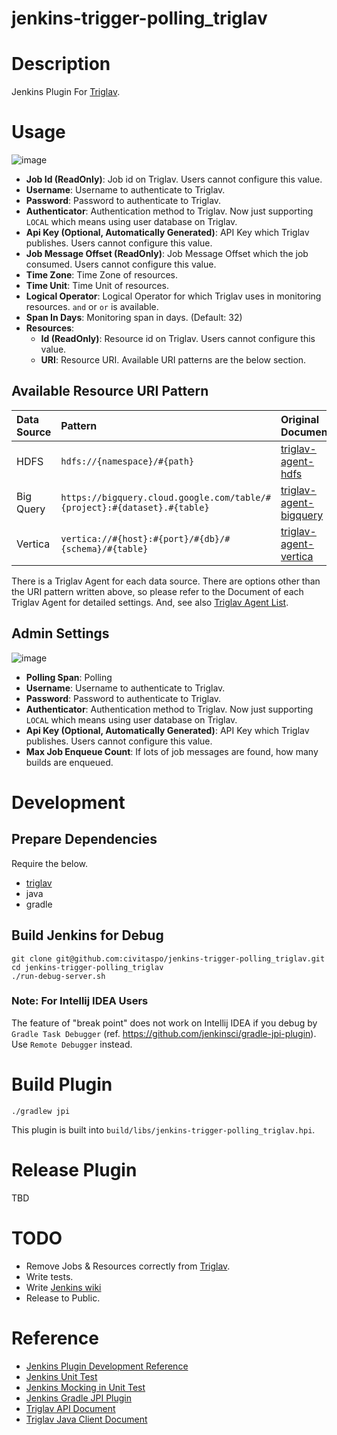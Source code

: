 jenkins-trigger-polling_triglav
===============================

# Description

Jenkins Plugin For [Triglav](https://github.com/sonots/triglav).

# Usage

![image](https://cloud.githubusercontent.com/assets/4525500/24992853/85b1b0e2-205e-11e7-9de6-4eac1411a72a.png)

- **Job Id (ReadOnly)**: Job id on Triglav. Users cannot configure this value.
- **Username**: Username to authenticate to Triglav.
- **Password**: Password to authenticate to Triglav.
- **Authenticator**: Authentication method to Triglav. Now just supporting `LOCAL` which means using user database on Triglav.
- **Api Key (Optional, Automatically Generated)**: API Key which Triglav publishes. Users cannot configure this value.
- **Job Message Offset (ReadOnly)**: Job Message Offset which the job consumed. Users cannot configure this value.
- **Time Zone**: Time Zone of resources.
- **Time Unit**: Time Unit of resources.
- **Logical Operator**: Logical Operator for which Triglav uses in monitoring resources. `and` or `or` is available.
- **Span In Days**: Monitoring span in days. (Default: 32)
- **Resources**:
  - **Id (ReadOnly)**: Resource id on Triglav. Users cannot configure this value.
  - **URI**: Resource URI. Available URI patterns are the below section.

## Available Resource URI Pattern

|Data Source|Pattern|Original Document|
|:----------|:------|:----------------|
|HDFS|`hdfs://{namespace}/#{path}`|[triglav-agent-hdfs](https://github.com/triglav-dataflow/triglav-agent-hdfs#specification-of-resource-uri)|
|Big Query|`https://bigquery.cloud.google.com/table/#{project}:#{dataset}.#{table}`|[triglav-agent-bigquery](https://github.com/triglav-dataflow/triglav-agent-bigquery#specification-of-resource-uri)|
|Vertica|`vertica://#{host}:#{port}/#{db}/#{schema}/#{table}`|[triglav-agent-vertica](https://github.com/triglav-dataflow/triglav-agent-vertica#specification-of-resource-uri)|

There is a Triglav Agent for each data source. There are options other than the URI pattern written above, so please refer to the Document of each Triglav Agent for detailed settings.
And, see also [Triglav Agent List](github.com/triglav-dataflow?q=triglav-agent).

## Admin Settings

![image](https://cloud.githubusercontent.com/assets/4525500/24988368/7b68c616-2040-11e7-8c3e-3281a37de253.png)

- **Polling Span**: Polling
- **Username**: Username to authenticate to Triglav.
- **Password**: Password to authenticate to Triglav.
- **Authenticator**: Authentication method to Triglav. Now just supporting `LOCAL` which means using user database on Triglav.
- **Api Key (Optional, Automatically Generated)**: API Key which Triglav publishes. Users cannot configure this value.
- **Max Job Enqueue Count**: If lots of job messages are found, how many builds are enqueued.

# Development

## Prepare Dependencies

Require the below.

- [triglav](https://github.com/sonots/triglav/blob/5cc95322b843993875211226a343940aa6d49e64/README.md)
- java
- gradle

## Build Jenkins for Debug

```
git clone git@github.com:civitaspo/jenkins-trigger-polling_triglav.git
cd jenkins-trigger-polling_triglav
./run-debug-server.sh
```

### Note: For Intellij IDEA Users

The feature of "break point" does not work on Intellij IDEA if you debug by `Gradle Task Debugger` (ref. https://github.com/jenkinsci/gradle-jpi-plugin).
Use `Remote Debugger` instead.

# Build Plugin

```
./gradlew jpi
```

This plugin is built into `build/libs/jenkins-trigger-polling_triglav.hpi`.

# Release Plugin

TBD

# TODO

- Remove Jobs & Resources correctly from [Triglav](https://github.com/sonots/triglav).
- Write tests.
- Write [Jenkins wiki](https://wiki.jenkins-ci.org/display/JENKINS/Plugins)
- Release to Public.

# Reference

- [Jenkins Plugin Development Reference](https://wiki.jenkins-ci.org/display/JENKINS/Extend+Jenkins)
- [Jenkins Unit Test](https://wiki.jenkins-ci.org/display/JENKINS/Unit+Test)
- [Jenkins Mocking in Unit Test](https://wiki.jenkins-ci.org/display/JENKINS/Mocking+in+Unit+Tests)
- [Jenkins Gradle JPI Plugin](https://github.com/jenkinsci/gradle-jpi-plugin)
- [Triglav API Document](https://github.com/sonots/triglav/tree/master/doc)
- [Triglav Java Client Document](https://github.com/sonots/triglav-client-java/tree/master/docs)
